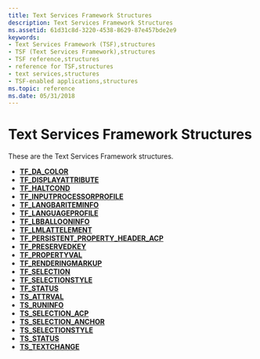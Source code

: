 ```yaml
---
title: Text Services Framework Structures
description: Text Services Framework Structures
ms.assetid: 61d31c8d-3220-4538-8629-87e457bde2e9
keywords:
- Text Services Framework (TSF),structures
- TSF (Text Services Framework),structures
- TSF reference,structures
- reference for TSF,structures
- text services,structures
- TSF-enabled applications,structures
ms.topic: reference
ms.date: 05/31/2018
---
```


# Text Services Framework Structures

These are the Text Services Framework structures.

-   [**TF\_DA\_COLOR**](/windows/desktop/api/Msctf/ns-msctf-tf_da_color)
-   [**TF\_DISPLAYATTRIBUTE**](/windows/desktop/api/Msctf/ns-msctf-tf_displayattribute)
-   [**TF\_HALTCOND**](/windows/desktop/api/Msctf/ns-msctf-tf_haltcond)
-   [**TF\_INPUTPROCESSORPROFILE**](/windows/desktop/api/Msctf/ns-msctf-tf_inputprocessorprofile)
-   [**TF\_LANGBARITEMINFO**](/windows/desktop/api/Ctfutb/ns-ctfutb-tf_langbariteminfo)
-   [**TF\_LANGUAGEPROFILE**](/windows/desktop/api/Msctf/ns-msctf-tf_languageprofile)
-   [**TF\_LBBALLOONINFO**](/windows/desktop/api/Ctfutb/ns-ctfutb-tf_lbballooninfo)
-   [**TF\_LMLATTELEMENT**](/windows/desktop/api/Ctffunc/ns-ctffunc-tf_lmlattelement)
-   [**TF\_PERSISTENT\_PROPERTY\_HEADER\_ACP**](/windows/desktop/api/Msctf/ns-msctf-tf_persistent_property_header_acp)
-   [**TF\_PRESERVEDKEY**](/windows/desktop/api/Msctf/ns-msctf-tf_preservedkey)
-   [**TF\_PROPERTYVAL**](/windows/desktop/api/Msctf/ns-msctf-tf_propertyval)
-   [**TF\_RENDERINGMARKUP**](/windows/desktop/TSF/tf-renderingmarkup)
-   [**TF\_SELECTION**](/windows/desktop/api/Msctf/ns-msctf-tf_selection)
-   [**TF\_SELECTIONSTYLE**](/windows/desktop/api/Msctf/ns-msctf-tf_selectionstyle)
-   [**TF\_STATUS**](/previous-versions/windows/desktop/legacy/ms629192(v=vs.85))
-   [**TS\_ATTRVAL**](/windows/desktop/api/Textstor/ns-textstor-ts_attrval)
-   [**TS\_RUNINFO**](/windows/desktop/api/Textstor/ns-textstor-ts_runinfo)
-   [**TS\_SELECTION\_ACP**](/windows/desktop/api/Textstor/ns-textstor-ts_selection_acp)
-   [**TS\_SELECTION\_ANCHOR**](/windows/desktop/api/Textstor/ns-textstor-ts_selection_anchor)
-   [**TS\_SELECTIONSTYLE**](/windows/desktop/api/Textstor/ns-textstor-ts_selectionstyle)
-   [**TS\_STATUS**](/windows/desktop/api/Textstor/ns-textstor-ts_status)
-   [**TS\_TEXTCHANGE**](/windows/desktop/api/Textstor/ns-textstor-ts_textchange)

 

 
